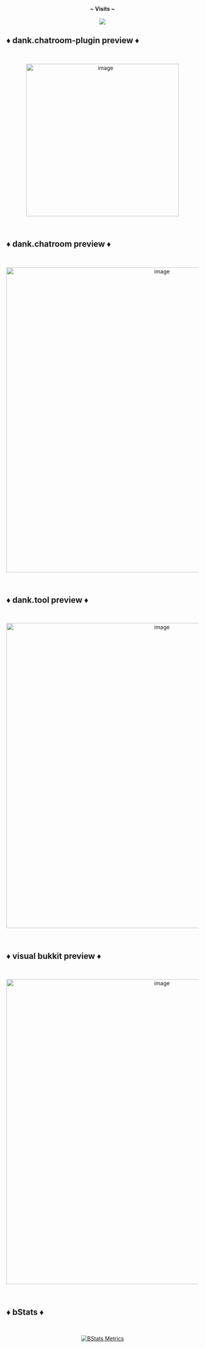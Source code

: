 <p align="center">
  <b>~ Visits ~</b><br><br>
  <img src="https://profile-counter.glitch.me/dank.chatroom-plugin/count.svg">
</p>

## ♦️ dank.chatroom-plugin preview ♦️

<br><p align="center"><img width="400" alt="image" src="https://github.com/SirDank/dank.chatroom-plugin/assets/52797753/965a9702-1485-42f2-86bf-0c476f5b05f1"></p><br>

## ♦️ dank.chatroom preview ♦️

<br><p align="center"><a href="https://github.com/SirDank/dank.tool"><img width="800" alt="image" src="https://github.com/SirDank/dank.tool/assets/52797753/4ea5389c-e6db-497e-a5cf-9578a403ebe3"></p></a><br>

## ♦️ dank.tool preview ♦️

<br><p align="center"><a href="https://github.com/SirDank/dank.tool"><img width="800" alt="image" src="https://github.com/SirDank/dank.tool/assets/52797753/ded02b28-8e3a-4a0b-aae0-1d09ba72e8e0"></p></a><br>

## ♦️ visual bukkit preview ♦️

<br><p align="center"><a href="https://github.com/OfficialDonut/VisualBukkit"><img width="800" alt="image" src="https://camo.githubusercontent.com/f124fc198b8e16d1c4e7ebf540e19491e5db60bfbae014d05c4e537e568e55c8/68747470733a2f2f692e696d6775722e636f6d2f365039685237762e706e67"></p></a><br>

## ♦️ bStats ♦️

<br><p align="center">[![BStats Metrics](https://bstats.org/signatures/bukkit/dank-chatroom.svg)](https://bstats.org/plugin/bukkit/dank-chatroom/19689)</p><br>
